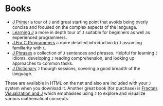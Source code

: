 # Books

-   [J Primer](https://www.jsoftware.com/help/primer/contents.htm) a tour of `J` and great starting point that avoids being overly concise and focused on the complex aspects of the language.
-   [Learning J](https://www.jsoftware.com/help/learning/contents.htm) a more in depth tour of `J` suitable for beginners as well as experienced programmers.
-   [J For C Programmers](https://www.jsoftware.com/help/jforc/contents.htm) a more detailed introduction to `J` assuming familiarity with `C`.
-   [J Phrases](https://www.jsoftware.com/help/phrases/contents.htm) a collection of `J` sentences and phrases. Helpful for learning `J` idioms, developing `J` reading comprehension, and looking up approaches to common tasks.
-   [J Dictionary](https://www.jsoftware.com/help/dictionary/contents.htm) `J` thourgh sessions, covering a good breadth of the language.

These are available in HTML on the net and also are included with your `J` system when you download it. Another great book (for purchase) is [Fractals Visualization and J](https://books.google.ca/books?id=Qs2kCwAAQBAJ&printsec=frontcover&source=gbs_ge_summary_r&cad=0#v=onepage&q&f=false) which emphasises using `J` to explore and visualize various mathematical concepts.